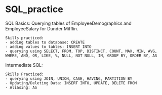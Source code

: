 # SQL_practice
SQL Basics: Querying tables of EmployeeDemographics and EmployeeSalary for Dunder Mifflin.

    Skills practiced:
    - adding tables to database: CREATE
    - adding values to tables: INSERT INTO
    - querying using SELECT, FROM, TOP, DISTINCT, COUNT, MAX, MIN, AVG, WHERE, AND, OR, LIKE, %, NULL, NOT NULL, IN, GROUP BY, ORDER BY, AS

Intermediate SQL:

    Skills Practiced:
    - querying using JOIN, UNION, CASE, HAVING, PARTITION BY
    - Updating/Deleting Data: INSERT INTO, UPDATE, DELETE FROM
    - Aliasing: AS
